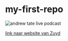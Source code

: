 # my-first-repo

![andrew tate live podcast](https://upload.wikimedia.org/wikipedia/commons/f/f1/Andrew_Tate_on_%27Anything_Goes_With_James_English%27_in_2021.jpg)

[link naar website van Zuyd](https://zuyd.nl)
